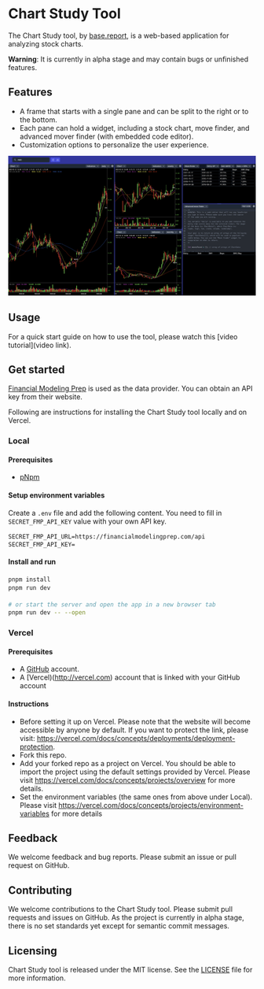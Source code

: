# Chart Study Tool

The Chart Study tool, by [base.report](https://base.report), is a web-based application for analyzing stock charts.

**Warning**: It is currently in alpha stage and may contain bugs or unfinished features.

## Features

- A frame that starts with a single pane and can be split to the right or to the bottom.
- Each pane can hold a widget, including a stock chart, move finder, and advanced mover finder (with embedded code editor).
- Customization options to personalize the user experience.

![Chart Study tool Screenshot](screenshot.png)

## Usage

For a quick start guide on how to use the tool, please watch this [video tutorial](video link).

## Get started

[Financial Modeling Prep](https://site.financialmodelingprep.com/developer) is used as the data provider. You can obtain an API key from their website.

Following are instructions for installing the Chart Study tool locally and on Vercel.

### Local

#### Prerequisites

- [pNpm](https://pnpm.io)

#### Setup environment variables

Create a `.env` file and add the following content. You need to fill in `SECRET_FMP_API_KEY` value with your own API key.

```
SECRET_FMP_API_URL=https://financialmodelingprep.com/api
SECRET_FMP_API_KEY=
```

#### Install and run

```bash
pnpm install
pnpm run dev

# or start the server and open the app in a new browser tab
pnpm run dev -- --open
```

### Vercel

#### Prerequisites

- A [GitHub](https://github.com) account.
- A [Vercel)(http://vercel.com) account that is linked with your GitHub account

#### Instructions

- Before setting it up on Vercel. Please note that the website will become accessible by anyone by default. If you want to protect the link, please visit: https://vercel.com/docs/concepts/deployments/deployment-protection.
- Fork this repo.
- Add your forked repo as a project on Vercel. You should be able to import the project using the default settings provided by Vercel. Please visit https://vercel.com/docs/concepts/projects/overview for more details.
- Set the environment variables (the same ones from above under Local). Please visit https://vercel.com/docs/concepts/projects/environment-variables for more details

## Feedback

We welcome feedback and bug reports. Please submit an issue or pull request on GitHub.

## Contributing

We welcome contributions to the Chart Study tool. Please submit pull requests and issues on GitHub. As the project is currently in alpha stage, there is no set standards yet except for semantic commit messages.

## Licensing

Chart Study tool is released under the MIT license. See the [LICENSE](LICENSE) file for more information.
